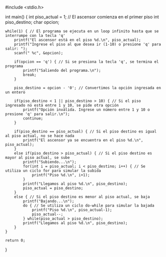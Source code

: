 #include <stdio.h>

int main() {
    int piso_actual = 1; // El ascensor comienza en el primer piso
    int piso_destino;
    char opcion;
    
    while(1) { // El programa se ejecuta en un loop infinito hasta que se interrumpe con la tecla 'q'
        printf("El ascensor está en el piso %d.\n", piso_actual);
        printf("Ingrese el piso al que desea ir (1-10) o presione 'q' para salir: ");
        scanf(" %c", &opcion);
        
        if(opcion == 'q') { // Si se presiona la tecla 'q', se termina el programa
            printf("Saliendo del programa.\n");
            break;
        }
        
        piso_destino = opcion - '0'; // Convertimos la opción ingresada en un entero
        
        if(piso_destino < 1 || piso_destino > 10) { // Si el piso ingresado no está entre 1 y 10, se pide otra opción
            printf("Opción inválida. Ingrese un número entre 1 y 10 o presione 'q' para salir.\n");
            continue;
        }
        
        if(piso_destino == piso_actual) { // Si el piso destino es igual al piso actual, no se hace nada
            printf("El ascensor ya se encuentra en el piso %d.\n", piso_actual);
        }
        else if(piso_destino > piso_actual) { // Si el piso destino es mayor al piso actual, se sube
            printf("Subiendo...\n");
            for(int i = piso_actual; i < piso_destino; i++) { // Se utiliza un ciclo for para simular la subida
                printf("Piso %d.\n", i+1);
            }
            printf("Llegamos al piso %d.\n", piso_destino);
            piso_actual = piso_destino;
        }
        else { // Si el piso destino es menor al piso actual, se baja
            printf("Bajando...\n");
            do { // Se utiliza un ciclo do-while para simular la bajada
                printf("Piso %d.\n", piso_actual-1);
                piso_actual--;
            } while(piso_actual > piso_destino);
            printf("Llegamos al piso %d.\n", piso_destino);
        }
    }
    
    return 0;
}

